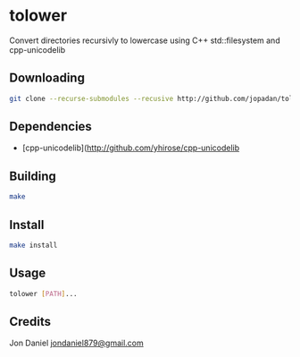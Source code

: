 # tolower

Convert directories recursivly to lowercase using C++ std::filesystem and cpp-unicodelib

## Downloading

```sh
git clone --recurse-submodules --recusive http://github.com/jopadan/tolower
```
## Dependencies

- [cpp-unicodelib](http://github.com/yhirose/cpp-unicodelib

## Building

```sh
make
```

## Install

```sh
make install
```

## Usage

```sh
tolower [PATH]...
```

## Credits

Jon Daniel <jondaniel879@gmail.com>
